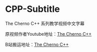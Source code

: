 # CPP-Subtitle
The Cherno C++ 系列教学视频中文字幕

原视频作者Youtube地址：[The Cherno C++](https://www.youtube.com/playlist?list=PLlrATfBNZ98dudnM48yfGUldqGD0S4FFb)

B站搬运地址：[The Cherno C++](https://www.bilibili.com/video/BV1qh411p7Sa)

